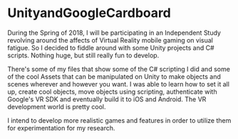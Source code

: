 # UnityandGoogleCardboard
During the Spring of 2018, I will be participating in an Independent Study revolving around the affects of Virtual Reality mobile gaming on visual fatigue. So I decided to fiddle around with some Unity projects and C# scripts. Nothing huge, but still really fun to develop.

There's some of my files that show some of the C# scripting I did and some of the cool Assets that can be manipulated on Unity to make objects and scenes wherever and however you want. I was able to learn how to set it all up, create cool objects, move objects using scripting, authenticate with Google's VR SDK and eventually build it to iOS and Android. The VR development world is pretty cool. 

I intend to develop more realistic games and features in order to utilize them for experimentation for my research.

